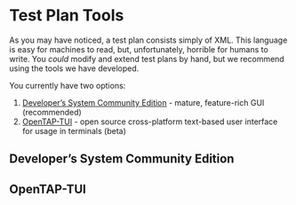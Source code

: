 # Test Plan Tools

As you may have noticed, a test plan consists simply of XML. This language is easy for machines to read, but, unfortunately, horrible for humans to write. You *could* modify and extend test plans by hand, but we recommend using the tools we have developed.

You currently have two options:
1. [Developer’s System Community Edition](https://www.opentap.io/download.html) - mature, feature-rich GUI (recommended)
2. [OpenTAP-TUI](https://gitlab.com/OpenTAP/Plugins/opentap-tui/opentap-tui) - open source cross-platform text-based user interface for usage in terminals (beta)

## Developer’s System Community Edition

## OpenTAP-TUI


